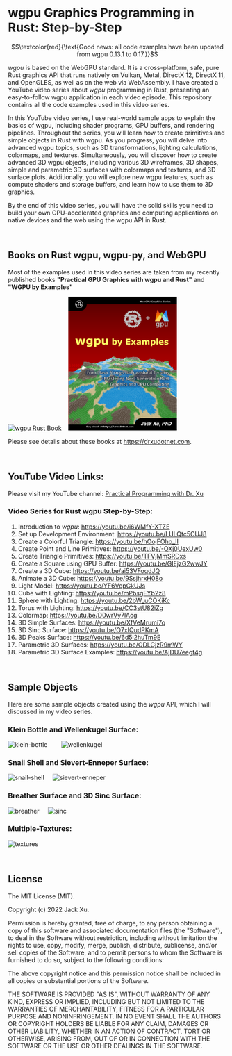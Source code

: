 # wgpu Graphics Programming in Rust: Step-by-Step 

$$\textcolor{red}{\text{Good news: all code examples have been updated from wgpu 0.13.1 to 0.17.}}$$



*wgpu* is based on the WebGPU standard. It is a cross-platform, safe, pure Rust graphics API that runs natively on Vulkan, Metal, DirectX 12, DirectX 11, and OpenGLES, as well as on the web via WebAssembly. I have created a YouTube video series about *wgpu* programming in Rust, presenting an easy-to-follow wgpu application in each video episode. This repository contains all the code examples used in this video series.

In this YouTube video series, I use real-world sample apps to explain the basics of wgpu, including shader programs, GPU buffers, and rendering pipelines. Throughout the series, you will learn how to create primitives and simple objects in Rust with wgpu. As you progress, you will delve into advanced wgpu topics, such as 3D transformations, lighting calculations, colormaps, and textures. Simultaneously, you will discover how to create advanced 3D wgpu objects, including various 3D wireframes, 3D shapes, simple and parametric 3D surfaces with colormaps and textures, and 3D surface plots. Additionally, you will explore new wgpu features, such as compute shaders and storage buffers, and learn how to use them to 3D graphics.

By the end of this video series, you will have the solid skills you need to build your own GPU-accelerated graphics and computing applications on native devices and the web using the wgpu API in Rust. 

<br />

## Books on Rust wgpu, wgpu-py, and WebGPU
Most of the examples used in this video series are taken from my recently published books **"Practical GPU Graphics with wgpu and Rust"** and **"WGPU by Examples"**

[![wgpu Rust Book](assets/wgpu01.png)](https://drxudotnet.com)&nbsp;&nbsp;&nbsp; 
<img src="assets/wgpuexamples01.png" width="250" height="308">

Please see details about these books at https://drxudotnet.com. 

<br />

## YouTube Video Links:

Please visit my YouTube channel: [Practical Programming with Dr. Xu](https://www.youtube.com/c/PracticalProgrammingWithDrXu)



### Video Series for Rust wgpu Step-by-Step:

1. Introduction to *wgpu*: https://youtu.be/i6WMfY-XTZE
2. Set up Development Environment: https://youtu.be/LULQtc5CUJ8 
3. Create a Colorful Triangle: https://youtu.be/hOojFOho_lI
4. Create Point and Line Primitives: https://youtu.be/-QXj0UexUw0
5. Create Triangle Primitives: https://youtu.be/TFVjMmSRDxs
6. Create a Square using GPU Buffer: https://youtu.be/GIEjzG2wwJY
7. Create a 3D Cube: https://youtu.be/ai53VFoqdJQ
8. Animate a 3D Cube: https://youtu.be/9SsjhrxH08o
9. Light Model: https://youtu.be/YF6VepGkUJs
10. Cube with Lighting: https://youtu.be/mPbsgFYb2z8
11. Sphere with Lighting: https://youtu.be/2bW_uCOKiKc
12. Torus with Lighting: https://youtu.be/CC3stU82iZg
13. Colormap: https://youtu.be/D0wrVy7lAcg
14. 3D Simple Surfaces: https://youtu.be/XfVeMrumi7o
15. 3D Sinc Surface: https://youtu.be/O7xIQudPKmA
16. 3D Peaks Surface: https://youtu.be/6d5l2huTm9E
17. Parametric 3D Surfaces: https://youtu.be/ODLGjzR9mWY
18. Parametric 3D Surface Examples: https://youtu.be/AjDU7eegt4g

<br />

## Sample Objects 
Here are some sample objects created using the *wgpu* API, which I will discussed in my video series.

### Klein Bottle and Wellenkugel Surface:
![klein-bottle](assets/klein-bottle.png) &nbsp;&nbsp;&nbsp;&nbsp;&nbsp;&nbsp; ![wellenkugel](assets/wellenkugel.png) 

### Snail Shell and Sievert-Enneper Surface:
![snail-shell](assets/snail-shell.png) &nbsp;&nbsp;&nbsp; ![sievert-enneper](assets/sievert-enneper.png)

### Breather Surface and 3D Sinc Surface:
![breather](assets/breather.png) &nbsp;&nbsp;&nbsp; ![sinc](assets/sinc.png) 

### Multiple-Textures:
![textures](assets/textures.png) 

<br />

## License

The MIT License (MIT).

Copyright (c) 2022 Jack Xu.

Permission is hereby granted, free of charge, to any person obtaining a copy of this software and associated documentation files (the "Software"), to deal in the Software without restriction, including without limitation the rights to use, copy, modify, merge, publish, distribute, sublicense, and/or sell copies of the Software, and to permit persons to whom the Software is furnished to do so, subject to the following conditions:

The above copyright notice and this permission notice shall be included in all copies or substantial portions of the Software.

THE SOFTWARE IS PROVIDED "AS IS", WITHOUT WARRANTY OF ANY KIND, EXPRESS OR IMPLIED, INCLUDING BUT NOT LIMITED TO THE WARRANTIES OF MERCHANTABILITY, FITNESS FOR A PARTICULAR PURPOSE AND NONINFRINGEMENT. IN NO EVENT SHALL THE AUTHORS OR COPYRIGHT HOLDERS BE LIABLE FOR ANY CLAIM, DAMAGES OR OTHER LIABILITY, WHETHER IN AN ACTION OF CONTRACT, TORT OR OTHERWISE, ARISING FROM, OUT OF OR IN CONNECTION WITH THE SOFTWARE OR THE USE OR OTHER DEALINGS IN THE SOFTWARE.
 
